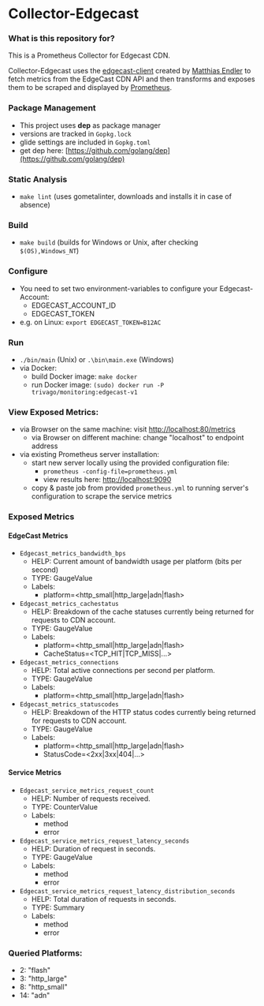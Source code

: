 # Collector-Edgecast

### What is this repository for?

This is a Prometheus Collector for Edgecast CDN.

Collector-Edgecast uses the [edgecast-client](https://github.com/mre/edgecast) created by [Matthias Endler](https://github.com/mre) to fetch metrics from the
EdgeCast CDN API and then transforms and exposes them to be scraped and displayed by [Prometheus](https://prometheus.io/).

### Package Management
* This project uses **dep** as package manager
* versions are tracked in `Gopkg.lock`
* glide settings are included in `Gopkg.toml`
* get dep here: [https://github.com/golang/dep](https://github.com/golang/dep)

### Static Analysis
- ```make lint``` (uses gometalinter, downloads and installs it in case of absence)

### Build
- ```make build``` (builds for Windows or Unix, after checking ```$(OS),Windows_NT```)

### Configure
- You need to set two environment-variables to configure your Edgecast-Account:
    + EDGECAST_ACCOUNT_ID
    + EDGECAST_TOKEN
- e.g. on Linux: `export EDGECAST_TOKEN=B12AC`

### Run
- `./bin/main` (Unix) or `.\bin\main.exe` (Windows)
- via Docker:
    + build Docker image: `make docker`
    + run Docker image: `(sudo) docker run -P trivago/monitoring:edgecast-v1`

### View Exposed Metrics:
- via Browser on the same machine: visit [http://localhost:80/metrics](http://localhost:80/metrics)
    + via Browser on different machine: change "localhost" to endpoint address
- via existing Prometheus server installation: 
    + start new server locally using the provided configuration file:
        * `prometheus -config-file=prometheus.yml`
        * view results here: [http://localhost:9090](http://localhost:9090)
    + copy & paste job from provided `prometheus.yml` to running server's configuration to scrape the service metrics

### Exposed Metrics
#### EdgeCast Metrics
- `Edgecast_metrics_bandwidth_bps`
    + HELP:     Current amount of bandwidth usage per platform (bits per second)
    + TYPE:     GaugeValue
    + Labels:
        * platform=<http_small|http_large|adn|flash>
- `Edgecast_metrics_cachestatus`
    + HELP:     Breakdown of the cache statuses currently being returned for requests to CDN account.
    + TYPE:     GaugeValue
    + Labels:
        * platform=<http_small|http_large|adn|flash>
        * CacheStatus=<TCP_HIT|TCP_MISS|...>
- `Edgecast_metrics_connections`
    + HELP:     Total active connections per second per platform.
    + TYPE:     GaugeValue
    + Labels:
        * platform=<http_small|http_large|adn|flash>
- `Edgecast_metrics_statuscodes`
    + HELP:     Breakdown of the HTTP status codes currently being returned for requests to CDN account.
    + TYPE:     GaugeValue
    + Labels:
        * platform=<http_small|http_large|adn|flash>
        * StatusCode=<2xx|3xx|404|...>

#### Service Metrics
- `Edgecast_service_metrics_request_count`
    + HELP:     Number of requests received.
    + TYPE:     CounterValue
    + Labels:
        * method
        * error
- `Edgecast_service_metrics_request_latency_seconds`
    + HELP:     Duration of request in seconds.
    + TYPE:     GaugeValue
    + Labels:
        * method
        * error
- `Edgecast_service_metrics_request_latency_distribution_seconds`
    + HELP:     Total duration of requests in seconds.
    + TYPE:     Summary
    + Labels:
        * method
        * error

### Queried Platforms:
- 2:  "flash"
- 3:  "http_large"
- 8:  "http_small"
- 14: "adn"